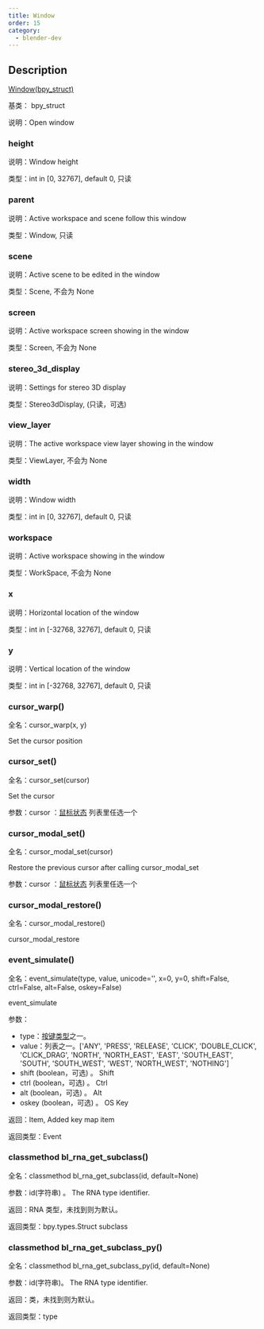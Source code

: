 ```yaml
---
title: Window
order: 15
category:
  - blender-dev
---
```


## Description

[Window(bpy_struct)](https://docs.blender.org/api/master/bpy.types.Window.html)

基类： bpy_struct

说明：Open window

### height

说明：Window height

类型：int in [0, 32767], default 0, 只读

### parent

说明：Active workspace and scene follow this window

类型：Window, 只读

### scene

说明：Active scene to be edited in the window

类型：Scene, 不会为 None

### screen

说明：Active workspace screen showing in the window

类型：Screen, 不会为 None

### stereo_3d_display

说明：Settings for stereo 3D display

类型：Stereo3dDisplay, (只读，可选)

### view_layer

说明：The active workspace view layer showing in the window

类型：ViewLayer, 不会为 None

### width

说明：Window width

类型：int in [0, 32767], default 0, 只读

### workspace

说明：Active workspace showing in the window

类型：WorkSpace, 不会为 None

### x

说明：Horizontal location of the window

类型：int in [-32768, 32767], default 0, 只读

### y

说明：Vertical location of the window

类型：int in [-32768, 32767], default 0, 只读

### cursor_warp()

全名：cursor_warp(x, y)

Set the cursor position

### cursor_set()

全名：cursor_set(cursor)

Set the cursor

参数：cursor ：[鼠标状态](https://www.yuelili.com/?p=19525) 列表里任选一个

### cursor_modal_set()

全名：cursor_modal_set(cursor)

Restore the previous cursor after calling cursor_modal_set

参数：cursor ：[鼠标状态](https://www.yuelili.com/?p=19525) 列表里任选一个

### cursor_modal_restore()

全名：cursor_modal_restore()

cursor_modal_restore

### event_simulate()

全名：event_simulate(type, value, unicode='', x=0, y=0, shift=False, ctrl=False,
alt=False, oskey=False)

event_simulate

参数：

- type：[按键类型](https://www.yuelili.com/?p=19528)之一。
- value：列表之一。['ANY', 'PRESS', 'RELEASE', 'CLICK', 'DOUBLE_CLICK', 'CLICK_DRAG', 'NORTH', 'NORTH_EAST', 'EAST', 'SOUTH_EAST', 'SOUTH', 'SOUTH_WEST', 'WEST', 'NORTH_WEST', 'NOTHING']
- shift (boolean，可选) 。 Shift
- ctrl (boolean，可选) 。 Ctrl
- alt (boolean，可选) 。 Alt
- oskey (boolean，可选) 。 OS Key

返回：Item, Added key map item

返回类型：Event

### classmethod bl_rna_get_subclass()

全名：classmethod bl_rna_get_subclass(id, default=None)

参数：id(字符串) 。 The RNA type identifier.

返回：RNA 类型，未找到则为默认。

返回类型：bpy.types.Struct subclass

### classmethod bl_rna_get_subclass_py()

全名：classmethod bl_rna_get_subclass_py(id, default=None)

参数：id(字符串)。 The RNA type identifier.

返回：类，未找到则为默认。

返回类型：type
